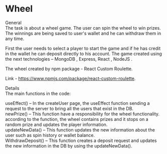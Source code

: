# Wheel 

General   
The task is about a wheel game. The user can spin the wheel to win prizes.
The winnings are being saved to user's wallet and he can withdraw them in any time. 

First the user needs to select a player to start the game and if he has credit in the wallet he can deposit directly to his account. 
The game created using the next technologies  – MongoDB , Express, React ,   NodeJS .

The wheel created by npm package - React Custom Roulette.   

Link - https://www.npmjs.com/package/react-custom-roulette.   

Details  
The main functions in the code: 

useEffect() – In the  createUser page, the useEffect function sending a request to the server to bring all the users that exist in the DB.   
newPrize() – This function have a responsibility for the wheel functionality.  
according to the function, the wheel contains prizes and it stops on a random prize and updates the player information.  
updateNewData() – This function updates the new information about the user such as spin history or wallet balance.  
WithdrawDeposit() – This function creates a deposit request and updates the new information in the DB by using the updateNewData().   
